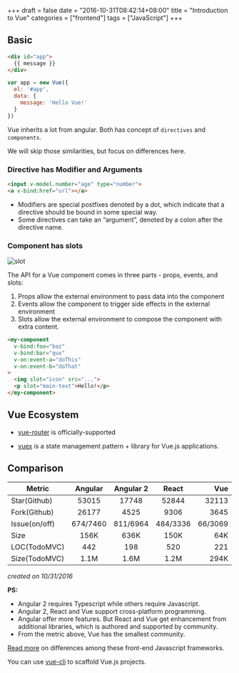 +++
draft = false
date = "2016-10-31T08:42:14+08:00"
title = "Introduction to Vue"
categories = ["frontend"]
tags = ["JavaScript"]
+++

## Basic
```html
<div id="app">
  {{ message }}
</div>
```

```javascript
var app = new Vue({
  el: '#app',
  data: {
    message: 'Hello Vue!'
  }
})
```

<!--more-->
Vue inherits a lot from angular. Both has concept of `directives` and `components`.

We will skip those similarities, but focus on differences here.

### Directive has Modifier and Arguments
```html
<input v-model.number="age" type="number">
<a v-bind:href="url"></a>
```
* Modifiers are special postfixes denoted by a dot, which indicate that a directive should be bound in some special way.
* Some directives can take an “argument”, denoted by a colon after the directive name.

### Component has slots
![slot](http://p1.bpimg.com/567571/d8c7009a5bc6f77a.jpg)

The API for a Vue component comes in three parts - props, events, and slots:

1. Props allow the external environment to pass data into the component
2. Events allow the component to trigger side effects in the external environment
3. Slots allow the external environment to compose the component with extra content.

```html
<my-component
  v-bind:foo="baz"
  v-bind:bar="qux"
  v-on:event-a="doThis"
  v-on:event-b="doThat"
>
  <img slot="icon" src="...">
  <p slot="main-text">Hello!</p>
</my-component>
```

## Vue Ecosystem

  * [vue-router](http://router.vuejs.org/) is officially-supported

  * [vuex](http://vuex.vuejs.org/) is a state management pattern + library for Vue.js applications.


## Comparison
| Metric        | Angular       | Angular 2 | React     | Vue       |
| ------------- |:-------------:|:---------:|:---------:| ---------:|
| Star(Github)  | 53015         | 17748     | 52844     | 32113     |
| Fork(Github)  | 26177         | 4525      | 9306      | 3645      |
| Issue(on/off) | 674/7460      | 811/6964  | 484/3336  | 66/3069   |
| Size          | 156K          | 636K      | 150K      | 64K       |
| LOC(TodoMVC)  |  442          | 198       | 520       | 221       |
| Size(TodoMVC) | 1.1M          | 1.6M      | 1.2M      | 294K      |
*created on 10/31/2016*


**PS:**

* Angular 2 requires Typescript while others require Javascript.
* Angular 2, React and Vue support cross-platform programming.
* Angular offer more features. But React and Vue get enhancement from
  additional libraries, which is authored and supported by community.
* From the metric above, Vue has the smallest community.

[Read more](http://vuejs.org/guide/comparison.html) on differences among these front-end Javascript frameworks.

You can use [vue-cli](https://github.com/vuejs/vue-cli) to scaffold Vue.js projects.

